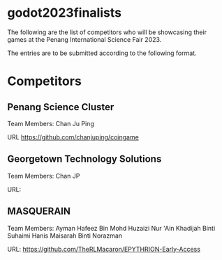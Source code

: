 # godot2023finalists

The following are the list of competitors who will be showcasing their games at the Penang International Science Fair 2023.

The entries are to be submitted according to the following format.

# Competitors

## Penang Science Cluster 

Team Members: Chan Ju Ping  

URL https://github.com/chanjuping/coingame

## Georgetown Technology Solutions

Team Members: Chan JP

URL:

## MASQUERAIN

Team Members: Ayman Hafeez Bin Mohd Huzaizi
              Nur 'Ain Khadijah Binti Suhaimi
              Hanis Maisarah Binti Norazman

URL: https://github.com/TheRLMacaron/EPYTHRION-Early-Access

